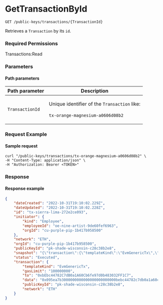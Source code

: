 # GetTransactionById

`GET /public-keys/transactions/{TransactionId}`

Retrieves a `Transaction` by its `id`.

### Required Permissions

Transactions:Read

### Parameters <a href="#parameters.1" id="parameters.1"></a>

#### Path parameters <a href="#path-parameters" id="path-parameters"></a>

| Path parameter  | Description                                                                                                       |
| --------------- | ----------------------------------------------------------------------------------------------------------------- |
| `TransactionId` | <p>Unique identifier of the <code>Transaction</code> like:<br><br><code>tx-orange-magnesium-a0606d08b2</code></p> |

### Request Example <a href="#request-example.1" id="request-example.1"></a>

#### Sample request <a href="#sample-request" id="sample-request"></a>

```shell
curl "/public-keys/transactions/tx-orange-magnesium-a0606d08b2" \
-H "Content-Type: application/json" \
-H "Authorization: Bearer <TOKEN>"
```

### Response <a href="#response" id="response"></a>

#### Response example <a href="#response-example" id="response-example"></a>

```json
{
    "dateCreated": "2022-10-31T19:10:02.229Z",
    "dateUpdated": "2022-10-31T19:10:02.228Z",
    "id": "tx-sierra-lima-272e2ce093",
    "initiator": {
        "kind": "Employee",
        "employeeId": "oe-nine-artist-9de60fef6963",
        "orgId": "cu-purple-pip-1b417b958500"
    },
    "network": "ETH",
    "orgId": "cu-purple-pip-1b417b958500",
    "publicKeyId": "pk-shade-wisconsin-c28c38b2e8",
    "snapshot": "{\"transaction\":{\"templateKind\":\"EvmGenericTx\",\"gasLimit\":\"100000000\",\"to\":\"0xbEbc44782C7dB0a1A60Cb6fe97d0b483032FF1C7\",\"data\":\"0x095ea7b3000000000000000000000000bebc44782c7db0a1a60cb6fe97d0b483032ff1c7ffffffffffffffffffffffffffffffffffffffffffffffffffffffffffffffff\",\"publicKeyId\":\"pk-shade-wisconsin-c28c38b2e8\",\"network\":\"ETH\"},\"response\":\"Request failed with status code 400\"}",
    "status": "Executed",
    "transaction": {
        "templateKind": "EvmGenericTx",
        "gasLimit": "100000000",
        "to": "0xbEbc44782C7dB0a1A60Cb6fe97d0b483032FF1C7",
        "data": "0x095ea7b3000000000000000000000000bebc44782c7db0a1a60cb6fe97d0b483032ff1c7ffffffffffffffffffffffffffffffffffffffffffffffffffffffffffffffff",
        "publicKeyId": "pk-shade-wisconsin-c28c38b2e8",
        "network": "ETH"
    }
}
```
